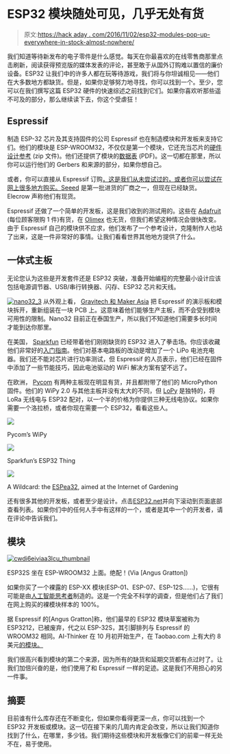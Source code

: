 # ESP32 模块随处可见，几乎无处有货

> 原文:[https://hack aday . com/2016/11/02/esp32-modules-pop-up-everywhere-in-stock-almost-nowhere/](https://hackaday.com/2016/11/02/esp32-modules-popping-up-everywhere-in-stock-almost-nowhere/)

我们知道等待新发布的电子零件是什么感觉。每天在你最喜欢的在线零售商那里点击刷新，阅读获得预览版的媒体发表的评论，甚至敢于从国外订购难以置信的廉价设备。ESP32 让我们中的许多人都在玩等待游戏，我们将与你坦诚相见——他们在大多数地方都缺货。但是，如果你足够努力地寻找，你可以找到一个。至少，您可以在我们撰写这篇 ESP32 硬件的快速综述之前找到它们。如果你喜欢听那些遥不可及的部分，那么继续读下去，你这个受虐狂！

## Espressif

制造 ESP-32 芯片及其支持固件的公司 Espressif 也在制造模块和开发板来支持它们。他们的模块是 ESP-WROOM32，不仅仅是第一个模块，它还充当芯片的[硬件设计参考](http://www.espressif.com/sites/default/files/documentation/esp-wroom-32_en.zip) (zip 文件)。他们还提供了模块的[数据表](http://www.espressif.com/sites/default/files/documentation/esp_wroom_32_datasheet_en.pdf) (PDF)。这一切都在那里，所以你可以运行他们的 Gerbers 和来源的部分，如果你想自己。

或者，你可以直接从 Espressif 订购[，这是我们从未尝试过的，或者你可以尝试在网上很多地方购买。Seeed](http://espressif.com/company/contact/pre-sale-questions) 是第一批进货的厂商之一，但现在已经缺货。Elecrow 声称他们有现货。

Espressif 还做了一个简单的开发板，这是我们收到的测试用的。这些在 [Adafruit](https://www.adafruit.com/products/3269) (每位顾客限购 1 件)有货，在 [Olimex](https://www.olimex.com/Products/IoT/ESP32-CoreBoard/) 也无货，但我们希望这种情况会很快改变。由于 Espressif 自己的模块供不应求，他们发布了一个参考设计，克隆制作人也站了出来，这是一件非常好的事情。让我们看看世界其他地方提供了什么。

## 一体式主板

无论您认为这些是开发套件还是 ESP32 突破，准备开始编程的完整最小设计应该包括电源调节器、USB/串行转换器、闪存、ESP32 芯片和天线。

[![nano32_3](../Images/4bd0c16340ceb32ffe811d6e88d10e40.png)](https://hackaday.com/wp-content/uploads/2016/10/nano32_3.jpg) 从外观上看， [Gravitech 和 Maker Asia](http://www.gravitech.us/naiotdebo4mb.html) 把 Espressif 的演示板和模块拆开，重新组装在一块 PCB 上。这意味着他们能够生产主板，而不会受到模块可用性的限制。Nano32 目前正在泰国生产，所以我们不知道他们需要多长时间才能到达你那里。

在美国， [Sparkfun](https://www.sparkfun.com/products/13907) 已经带着他们刚刚缺货的 ESP32 进入了拳击场。你应该收藏他们非常好的[入门指南](https://learn.sparkfun.com/tutorials/esp32-thing-hookup-guide)。他们对基本电路板的改动是增加了一个 LiPo 电池充电器。我们还不能对芯片进行功率测试，但 Espressif 的人员表示，他们已经在固件中添加了一些节能技巧，因此电池驱动的 WiFi 解决方案有望不远了。

在欧洲， [Pycom](https://www.pycom.io/webshop/) 有两种主板现在明显有货，并且都附带了他们的 MicroPython 固件。他们的 WiPy 2.0 与其他主板并没有太大的不同，但 [LoPy](https://www.pycom.io/product/lopy/) 是独特的，将 LoRa 无线电与 ESP32 配对，以一个半的价格为你提供三种无线电协议。如果你需要一个洛拉桥，或者你现在需要一个 ESP32，看看这些人。

[![](../Images/50d92e97b581e4bec5c3ada9dd81610e.png)](https://hackaday.com/wipyside-copy-510x510/)

Pycom’s WiPy

[![](../Images/d4f9945073ef6095188bb920d6460865.png)](https://hackaday.com/13907-01/)

Sparkfun’s ESP32 Thing

[![](../Images/2be60d2bbadaf75a47db180c520356cf.png)](https://hackaday.com/cvvxmgavmaa-vla/)

A Wildcard: the [ESPea32](http://wiki.aprbrother.com/wiki/ESPea32), aimed at the Internet of Gardening

还有很多其他的开发板，或者至少是设计。点击[ESP32.net](http://esp32.net/)并向下滚动到页面底部查看列表。如果你们中的任何人手中有这样的一个，或者是其中一个的开发者，请在评论中告诉我们。

## 模块

[![cwdi6eiviaa3lcu_thumbnail](../Images/7b5a3ef58e7c8e16e304ffe133bfbf2e.png)](https://hackaday.com/wp-content/uploads/2016/10/cwdi6eiviaa3lcu_thumbnail.png) 

ESP32S 坐在 ESP-WROOM32 上面。绝配！(Via [Angus Gratton])

如果你买了一个裸露的 ESP-XX 模块(ESP-01、ESP-07、ESP-12S……)，它很有可能是由[人工智能思考者](http://www.ai-thinker.com/)制造的。这是一个完全不科学的调查，但是他们占了我们在网上购买的裸模块样本的 100%。

据 Espressif 的[Angus Gratton]称，他们最早的 ESP32 模块草案被称为 ESP3212，已被废弃，代之以 ESP-32S，其引脚排列与 Espressif 的 WROOM32 相同。AI-Thinker 在 10 月初开始生产，在 Taobao.com 上有大约 8 美元[的模块。](https://world.taobao.com/item/540741221727.htm?spm=a312a.7700714.0.0.At55K3#detail)

我们很高兴看到模块的第二个来源，因为所有的缺货和延期交货都有点过时了。让我们加倍兴奋的是，他们使用了和 Espressif 一样的足迹。这是我们不用担心的另一件事。

## 摘要

目前谁有什么库存还在不断变化，但如果你看得更深一点，你可以找到一个 ESP32 开发板或模块。这一切在接下来的几周内肯定会改变，所以让我们知道你找到了什么，在哪里，多少钱。我们期待这些模块和开发板像它们的前辈一样无处不在，易于使用。